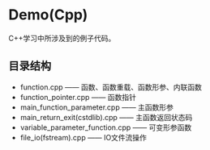 # Demo(Cpp)

C++学习中所涉及到的例子代码。

## 目录结构

- function.cpp —— 函数、函数重载、函数形参、内联函数
- function_pointer.cpp —— 函数指针
- main_function_parameter.cpp —— 主函数形参
- main_return_exit(cstdlib).cpp —— 主函数返回状态码
- variable_parameter_function.cpp —— 可变形参函数
- file_io(fstream).cpp —— IO文件流操作

